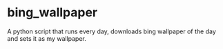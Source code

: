 # bing_wallpaper
A python script that runs every day, downloads bing wallpaper of the day and sets it as my wallpaper.
